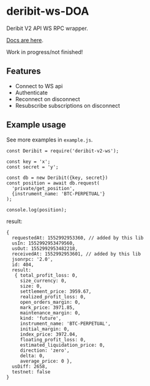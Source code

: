 # deribit-ws-DOA

Deribit V2 API WS RPC wrapper.

[Docs are here](https://docs.deribit.com/v2/?javascript#deribit-api-v2-0-0).

Work in progress/not finished!

## Features

- Connect to WS api
- Authenticate
- Reconnect on disconnect
- Resubscribe subscriptions on disconnect

## Example usage

See more examples in `example.js`.

    const Deribit = require('deribit-v2-ws');

    const key = 'x';
    const secret = 'y';

    const db = new Deribit({key, secret})
    const position = await db.request(
      'private/get_position',
      {instrument_name: 'BTC-PERPETUAL'}
    );

    console.log(position);

result:

    {
      requestedAt: 1552992953360, // added by this lib
      usIn: 1552992953479560,
      usOut: 1552992953482218,
      receivedAt: 1552992953601, // added by this lib
      jsonrpc: '2.0',
      id: 404,
      result:
       { total_profit_loss: 0,
         size_currency: 0,
         size: 0,
         settlement_price: 3959.67,
         realized_profit_loss: 0,
         open_orders_margin: 0,
         mark_price: 3971.85,
         maintenance_margin: 0,
         kind: 'future',
         instrument_name: 'BTC-PERPETUAL',
         initial_margin: 0,
         index_price: 3972.04,
         floating_profit_loss: 0,
         estimated_liquidation_price: 0,
         direction: 'zero',
         delta: 0,
         average_price: 0 },
      usDiff: 2658,
      testnet: false
    }
